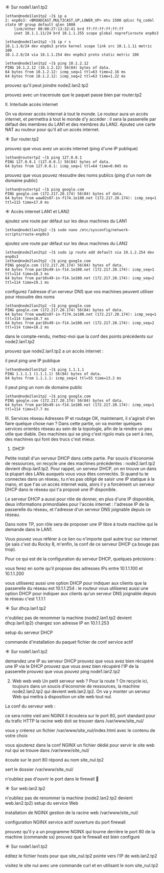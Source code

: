 ☀️ Sur node1.lan1.tp2

```
[ethan@node1lan1tp2 ~]$ ip a
2: enp0s3: <BROADCAST,MULTICAST,UP,LOWER_UP> mtu 1500 qdisc fq_codel state UP group default qlen 1000
    link/ether 08:00:27:13:32:41 brd ff:ff:ff:ff:ff:ff
    inet 10.1.1.11/24 brd 10.1.1.255 scope global noprefixroute enp0s3
```
```
[ethan@node1lan1tp2 ~]$ ip r s
10.1.1.0/24 dev enp0s3 proto kernel scope link src 10.1.1.11 metric 100
10.1.2.0/24 via 10.1.1.254 dev enp0s3 proto static metric 100
```
```
[ethan@node1lan1tp2 ~]$ ping 10.1.2.12
PING 10.1.2.12 (10.1.2.12) 56(84) bytes of data.
64 bytes from 10.1.2.12: icmp_seq=1 ttl=63 time=2.16 ms
64 bytes from 10.1.2.12: icmp_seq=2 ttl=63 time=1.22 ms
```


prouvez qu'il peut joindre node2.lan2.tp2

prouvez avec un traceroute que le paquet passe bien par router.tp2



II. Interlude accès internet

On va donner accès internet à tout le monde. Le routeur aura un accès internet, et permettra à tout le monde d'y accéder : il sera la passerelle par défaut des membres du LAN1 et des membres du LAN2.
Ajoutez une carte NAT au routeur pour qu'il ait un accès internet.

☀️ Sur router.tp2

prouvez que vous avez un accès internet (ping d'une IP publique)
```
[ethan@routertp2 ~]$ ping 127.0.0.1
PING 127.0.0.1 (127.0.0.1) 56(84) bytes of data.
64 bytes from 127.0.0.1: icmp_seq=1 ttl=64 time=0.045 ms
```
prouvez que vous pouvez résoudre des noms publics (ping d'un nom de domaine public)
```
[ethan@routertp2 ~]$ ping google.com
PING google.com (172.217.20.174) 56(84) bytes of data.
64 bytes from waw02s07-in-f174.1e100.net (172.217.20.174): icmp_seq=1 ttl=115 time=17.0 ms
```

☀️ Accès internet LAN1 et LAN2

ajoutez une route par défaut sur les deux machines du LAN1
```
[ethan@node1lan1tp2 ~]$ sudo nano /etc/sysconfig/network-scripts/route-enp0s3

```

ajoutez une route par défaut sur les deux machines du LAN2
```
[ethan@node2lan2tp2 ~]$ sudo ip route add default via 10.1.2.254 dev enp0s3
[ethan@node2lan2tp2 ~]$ ping google.com
PING google.com (172.217.20.174) 56(84) bytes of data.
64 bytes from par10s49-in-f14.1e100.net (172.217.20.174): icmp_seq=1 ttl=114 time=18.3 ms
64 bytes from par10s49-in-f14.1e100.net (172.217.20.174): icmp_seq=2 ttl=114 time=19.1 ms
```

configurez l'adresse d'un serveur DNS que vos machines peuvent utiliser pour résoudre des noms
```
[ethan@node2lan2tp2 ~]$ ping google.com
PING google.com (172.217.20.174) 56(84) bytes of data.
64 bytes from waw02s07-in-f174.1e100.net (172.217.20.174): icmp_seq=1 ttl=114 time=18.7 ms
64 bytes from par10s49-in-f14.1e100.net (172.217.20.174): icmp_seq=2 ttl=114 time=18.2 ms
```

dans le compte-rendu, mettez-moi que la conf des points précédents sur node2.lan1.tp2

prouvez que node2.lan1.tp2 a un accès internet :

il peut ping une IP publique
```
[ethan@node2lan1tp2 ~]$ ping 1.1.1.1
PING 1.1.1.1 (1.1.1.1) 56(84) bytes of data.
64 bytes from 1.1.1.1: icmp_seq=1 ttl=55 time=13.2 ms
```

il peut ping un nom de domaine public
```
[ethan@node2lan1tp2 ~]$ ping google.com
PING google.com (172.217.20.174) 56(84) bytes of data.
64 bytes from par10s49-in-f14.1e100.net (172.217.20.174): icmp_seq=1 ttl=114 time=17.7 ms
```




III. Services réseau
Adresses IP et routage OK, maintenant, il s'agirait d'en faire quelque chose nan ?
Dans cette partie, on va monter quelques services orientés réseau au sein de la topologie, afin de la rendre un peu utile que diable. Des machines qui se ping c'est rigolo mais ça sert à rien, des machines qui font des trucs c'est mieux.

1. DHCP

Petite install d'un serveur DHCP dans cette partie. Par soucis d'économie de ressources, on recycle une des machines précédentes : node2.lan1.tp2 devient dhcp.lan1.tp2.
Pour rappel, un serveur DHCP, on en trouve un dans la plupart des LANs auxquels vous vous êtes connectés. Si quand tu te connectes dans un réseau, tu n'es pas obligé de saisir une IP statique à la mano, et que t'as un accès internet wala, alors il y a forcément un serveur DHCP dans le réseau qui t'a proposé une IP disponible.

Le serveur DHCP a aussi pour rôle de donner, en plus d'une IP disponible, deux informations primordiales pour l'accès internet : l'adresse IP de la passerelle du réseau, et l'adresse d'un serveur DNS joignable depuis ce réseau.

Dans notre TP, son rôle sera de proposer une IP libre à toute machine qui le demande dans le LAN1.

Vous pouvez vous référer à ce lien ou n'importe quel autre truc sur internet (je sais c'est du Rocky 8, m'enfin, la conf de ce serveur DHCP ça bouge pas trop).


Pour ce qui est de la configuration du serveur DHCP, quelques précisions :

vous ferez en sorte qu'il propose des adresses IPs entre 10.1.1.100 et 10.1.1.200

vous utiliserez aussi une option DHCP pour indiquer aux clients que la passerelle du réseau est 10.1.1.254 : le routeur
vous utiliserez aussi une option DHCP pour indiquer aux clients qu'un serveur DNS joignable depuis le réseau c'est 1.1.1.1



☀️ Sur dhcp.lan1.tp2

n'oubliez pas de renommer la machine (node2.lan1.tp2 devient dhcp.lan1.tp2)
changez son adresse IP en 10.1.1.253

setup du serveur DHCP

commande d'installation du paquet
fichier de conf
service actif



☀️ Sur node1.lan1.tp2

demandez une IP au serveur DHCP
prouvez que vous avez bien récupéré une IP via le DHCP
prouvez que vous avez bien récupéré l'IP de la passerelle
prouvez que vous pouvez ping node1.lan2.tp2



2. Web web web
Un petit serveur web ? Pour la route ?
On recycle ici, toujours dans un soucis d'économie de ressources, la machine node2.lan2.tp2 qui devient web.lan2.tp2. On va y monter un serveur Web qui mettra à disposition un site web tout nul.

La conf du serveur web :

ce sera notre vieil ami NGINX
il écoutera sur le port 80, port standard pour du trafic HTTP
la racine web doit se trouver dans /var/www/site_nul/

vous y créerez un fichier /var/www/site_nul/index.html avec le contenu de votre choix


vous ajouterez dans la conf NGINX un fichier dédié pour servir le site web nul qui se trouve dans /var/www/site_nul/

écoute sur le port 80
répond au nom site_nul.tp2

sert le dossier /var/www/site_nul/



n'oubliez pas d'ouvrir le port dans le firewall 🌼



☀️ Sur web.lan2.tp2

n'oubliez pas de renommer la machine (node2.lan2.tp2 devient web.lan2.tp2)
setup du service Web

installation de NGINX
gestion de la racine web /var/www/site_nul/

configuration NGINX
service actif
ouverture du port firewall


prouvez qu'il y a un programme NGINX qui tourne derrière le port 80 de la machine (commande ss)
prouvez que le firewall est bien configuré

☀️ Sur node1.lan1.tp2

éditez le fichier hosts pour que site_nul.tp2 pointe vers l'IP de web.lan2.tp2

visitez le site nul avec une commande curl et en utilisant le nom site_nul.tp2


